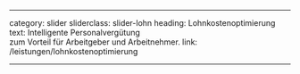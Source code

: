 ---

category: slider
sliderclass: slider-lohn
heading: Lohnkostenoptimierung
text: Intelligente Personalvergütung<span class='spacer'></span><br /><span class='spacer'></span>zum Vorteil für Arbeitgeber und Arbeitnehmer.
link: /leistungen/lohnkostenoptimierung

---